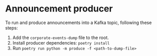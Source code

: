 # Announcement producer

To run and produce announcements into a Kafka topic, following these steps:

1. Add the `corporate-events-dump` file to the root.
2. Install producer dependencies: `poetry install`
3. Run `poetry run python -m produce -f <path-to-dump-file>`

